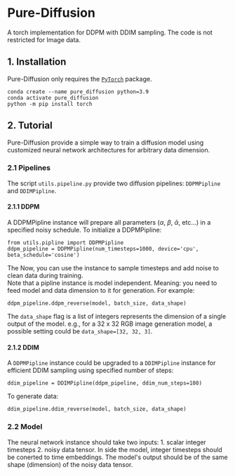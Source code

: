 # Pure-Diffusion
A torch implementation for DDPM with DDIM sampling. The code is not restricted for Image data.

## 1. Installation
Pure-Diffusion only requires the [`PyTorch`](https://pytorch.org) package.
```
conda create --name pure_diffusion python=3.9
conda activate pure_diffusion
python -m pip install torch
```

## 2. Tutorial
Pure-Diffusion provide a simple way to train a diffusion model using customized neural network architectures for arbitrary data dimension.
### 2.1 Pipelines
The script `utils.pipeline.py` provide two diffusion pipelines: `DDPMPipline` and `DDIMPipline`.
#### 2.1.1 DDPM
A DDPMPipline instance will prepare all parameters ($\alpha$, $\beta$, $\bar{\alpha}$, etc...) in a specified noisy schedule. To initialize a DDPMPipline:
```
from utils.pipline import DDPMPipline
ddpm_pipeline = DDPMPipline(num_timesteps=1000, device='cpu', beta_schedule='cosine')
```
The Now, you can use the instance to sample timesteps and add noise to clean data during training. <br />
Note that a pipline instance is model independent. Meaning: you need to feed model and data dimension to it for generation. For example:
```
ddpm_pipeline.ddpm_reverse(model, batch_size, data_shape)
```
The `data_shape` flag is a list of integers represents the dimension of a single output of the model. e.g., for a $32$ x $32$ RGB image generation model, a possible setting could be `data_shape=[32, 32, 3]`.<br />

#### 2.1.2 DDIM
A `DDPMPipline` instance could be upgraded to a `DDIMPipline` instance for efficient DDIM sampling using specified number of steps: 
```
ddim_pipeline = DDIMPipline(ddpm_pipeline, ddim_num_steps=100)
```
To generate data:
```
ddim_pipeline.ddim_reverse(model, batch_size, data_shape)
```

### 2.2 Model
The neural network instance should take two inputs: 1. scalar integer timesteps 2. noisy data tensor.
In side the model, integer timesteps should be conerted to time embeddings. The model's output should be of the same shape (dimension) of the noisy data tensor.






